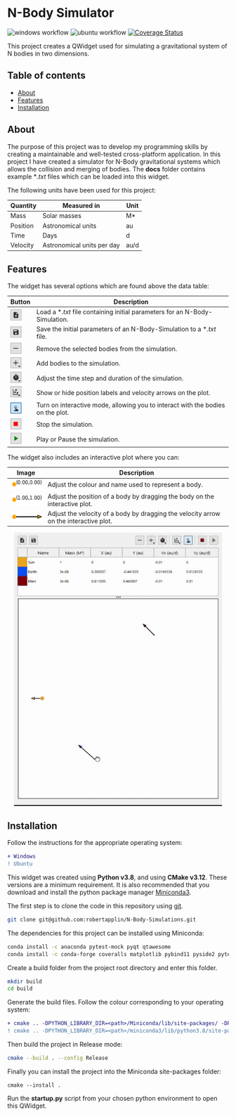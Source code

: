# N-Body Simulator
![windows workflow](https://img.shields.io/github/workflow/status/robertapplin/N-Body-Simulations/Windows?label=Windows%20latest)
![ubuntu workflow](https://img.shields.io/github/workflow/status/robertapplin/N-Body-Simulations/Ubuntu?label=Ubuntu%20latest)
[![Coverage Status](https://coveralls.io/repos/github/robertapplin/N-Body-Simulations/badge.svg)](https://coveralls.io/github/robertapplin/N-Body-Simulations)

This project creates a QWidget used for simulating a gravitational system of N bodies in two dimensions.

## Table of contents
* [About](#about)
* [Features](#features)
* [Installation](#installation)

## About

The purpose of this project was to develop my programming skills by creating a maintainable and well-tested cross-platform application. In this project I have created a simulator for N-Body gravitational systems which allows the collision and merging of bodies. The **docs** folder contains example \**.txt* files which can be loaded into this widget.

The following units have been used for this project:

  |Quantity  |Measured in               |Unit|
  |----------|--------------------------|----|
  |Mass      |Solar masses              |M*  |
  |Position  |Astronomical units        |au  |
  |Time      |Days                      |d   |
  |Velocity  |Astronomical units per day|au/d|

## Features

The widget has several options which are found above the data table:

  |Button                                                                            |Description                                                                    |
  |----------------------------------------------------------------------------------|-------------------------------------------------------------------------------|
  |<img align="centre" width="25" height="25" src="docs/load_button.PNG">            |Load a \**.txt* file containing initial parameters for an N-Body-Simulation.   |
  |<img align="centre" width="25" height="25" src="docs/save_button.PNG">            |Save the initial parameters of an N-Body-Simulation to a \**.txt* file.        |
  |<img align="centre" width="25" height="25" src="docs/remove_button.PNG">          |Remove the selected bodies from the simulation.                                |
  |<img align="centre" width="25" height="25" src="docs/add_button.PNG">             |Add bodies to the simulation.                                                  |
  |<img align="centre" width="25" height="25" src="docs/time_options_button.PNG">    |Adjust the time step and duration of the simulation.                           |
  |<img align="centre" width="25" height="25" src="docs/plotting_options_button.PNG">|Show or hide position labels and velocity arrows on the plot.                  |
  |<img align="centre" width="25" height="25" src="docs/interactive_mode_button.PNG">|Turn on interactive mode, allowing you to interact with the bodies on the plot.|
  |<img align="centre" width="25" height="25" src="docs/stop_button.PNG">            |Stop the simulation.                                                           |
  |<img align="centre" width="25" height="25" src="docs/play_pause_button.PNG">      |Play or Pause the simulation.                                                  |

The widget also includes an interactive plot where you can:

  |Image                                                                 |Description                                                                          |
  |----------------------------------------------------------------------|-------------------------------------------------------------------------------------|
  |<img align="left" width="83" height="25" src="docs/body.PNG">         |Adjust the colour and name used to represent a body.                                 |
  |<img align="left" width="83" height="25" src="docs/body_position.PNG">|Adjust the position of a body by dragging the body on the interactive plot.          |
  |<img align="left" width="83" height="25" src="docs/body_velocity.PNG">|Adjust the velocity of a body by dragging the velocity arrow on the interactive plot.|

<p align="center">
  <img src="docs/three-body-simulation.gif" alt="animated">
</p>

## Installation

Follow the instructions for the appropriate operating system:

```diff
+ Windows
! Ubuntu
```

This widget was created using **Python v3.8**, and using **CMake v3.12**. These versions are a minimum requirement. It is also recommended that you download and install the python package manager [Miniconda3](https://docs.conda.io/en/latest/miniconda.html).

The first step is to clone the code in this repository using [git](https://git-scm.com/downloads).

```sh
git clone git@github.com:robertapplin/N-Body-Simulations.git
```

The dependencies for this project can be installed using Miniconda:

```sh
conda install -c anaconda pytest-mock pyqt qtawesome
conda install -c conda-forge coveralls matplotlib pybind11 pyside2 pytest pytest-cov pytest-qt=3.3.0
```

Create a build folder from the project root directory and enter this folder.

```sh
mkdir build
cd build
```

Generate the build files. Follow the colour corresponding to your operating system:

```diff
+ cmake .. -DPYTHON_LIBRARY_DIR=<path>/Miniconda/lib/site-packages/ -DPYTHON_EXECUTABLE=<path>/Miniconda/python.exe
! cmake .. -DPYTHON_LIBRARY_DIR=<path>/miniconda3/lib/python3.8/site-packages/ -DPYTHON_EXECUTABLE=<path>/miniconda3/bin/python
```

Then build the project in Release mode:

```sh
cmake --build . --config Release
```

Finally you can install the project into the Miniconda site-packages folder:

```
cmake --install .
```

Run the **startup.py** script from your chosen python environment to open this QWidget.
